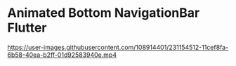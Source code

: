 # Animated Bottom NavigationBar Flutter





https://user-images.githubusercontent.com/108914401/231154512-11cef8fa-6b58-40ea-b2ff-01d92583940e.mp4




